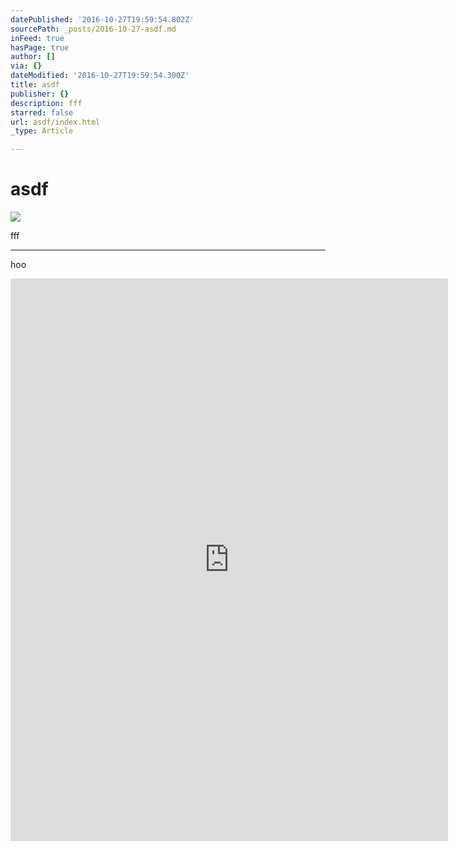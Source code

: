 ```yaml
---
datePublished: '2016-10-27T19:59:54.802Z'
sourcePath: _posts/2016-10-27-asdf.md
inFeed: true
hasPage: true
author: []
via: {}
dateModified: '2016-10-27T19:59:54.300Z'
title: asdf
publisher: {}
description: fff
starred: false
url: asdf/index.html
_type: Article

---
```

# asdf
![](https://the-grid-user-content.s3-us-west-2.amazonaws.com/8601d511-f318-46e7-bd28-df8d3ba71bd6.png)

fff

---

hoo

<iframe src="https://cdn.embedly.com/widgets/media.html?src=https%3A%2F%2Fwww.behance.net%2Fgallery%2F25908821%2FMetallverarbeitung-Adolf-Kanzian-%28metal-processing%29%3Fiframe%3D1&amp;url=https%3A%2F%2Fwww.behance.net%2Fgallery%2F25908821%2FMetallverarbeitung-Adolf-Kanzian-%28metal-processing%29&amp;image=https%3A%2F%2Fmir-s3-cdn-cf.behance.net%2Fprojects%2F404%2F2ace2d25908821.55479eaf50bcb.jpg&amp;key=b7d04c9b404c499eba89ee7072e1c4f7&amp;type=text%2Fhtml&amp;scroll=auto&amp;schema=behance" width="700" height="900" scrolling="auto" frameborder="0" allowfullscreen="" style=""></iframe>